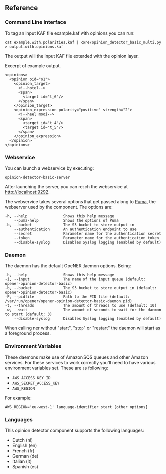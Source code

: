 ## Reference

### Command Line Interface

To tag an input KAF file example.kaf with opinions you can run:

    cat example.with.polarities.kaf | core/opinion_detector_basic_multi.py > output.with.opinions.kaf

The output will the input KAF file extended with the opinion layer.

Excerpt of example output.

    <opinions>
      <opinion oid="o1">
        <opinion_target>
          <!--hotel-->
          <span>
            <target id="t_6"/>
          </span>
        </opinion_target>
        <opinion_expression polarity="positive" strength="2">
          <!--heel mooi-->
          <span>
            <target id="t_4"/>
            <target id="t_5"/>
          </span>
        </opinion_expression>
      </opinion>
    </opinions>

### Webservice

You can launch a webservice by executing:

    opinion-detector-basic-server

After launching the server, you can reach the webservice at
<http://localhost:9292>.

The webservice takes several options that get passed along to
[Puma](http://puma.io), the webserver used by the component. The options are:

    -h, --help                Shows this help message
        --puma-help           Shows the options of Puma
    -b, --bucket              The S3 bucket to store output in
        --authentication      An authentication endpoint to use
        --secret              Parameter name for the authentication secret
        --token               Parameter name for the authentication token
        --disable-syslog      Disables Syslog logging (enabled by default)

### Daemon

The daemon has the default OpeNER daemon options. Being:

    -h, --help                Shows this help message
    -i, --input               The name of the input queue (default: opener-opinion-detector-basic)
    -b, --bucket              The S3 bucket to store output in (default: opener-opinion-detector-basic)
    -P, --pidfile             Path to the PID file (default: /var/run/opener/opener-opinion-detector-basic-daemon.pid)
    -t, --threads             The amount of threads to use (default: 10)
    -w, --wait                The amount of seconds to wait for the daemon to start (default: 3)
        --disable-syslog      Disables Syslog logging (enabled by default)

When calling ner without "start", "stop" or "restart" the daemon will start as a
foreground process.

### Environment Variables

These daemons make use of Amazon SQS queues and other Amazon services. For these
services to work correctly you'll need to have various environment variables
set. These are as following:

* `AWS_ACCESS_KEY_ID`
* `AWS_SECRET_ACCESS_KEY`
* `AWS_REGION`

For example:

    AWS_REGION='eu-west-1' language-identifier start [other options]

### Languages

This opinion detector component supports the following languages:

* Dutch (nl)
* English (en)
* French (fr)
* German (de)
* Italian (it)
* Spanish (es)
